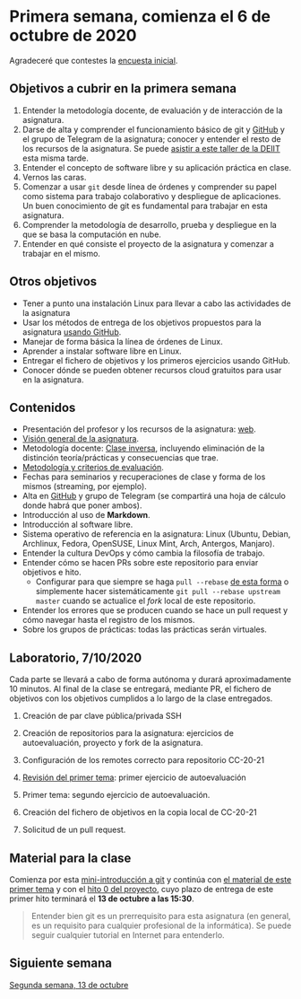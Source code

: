 # Primera semana, comienza el 6 de octubre de 2020

Agradeceré que contestes
la
[encuesta inicial](https://docs.google.com/forms/d/e/1FAIpQLSdzgVdmqF4ONOwBm2bucsyovrBxqvLFpkQM24UnUspiad4ufw/viewform).

## Objetivos a cubrir en la primera semana

1. Entender la metodología docente, de evaluación y de interacción de la asignatura.
2. Darse de alta y comprender el funcionamiento básico
   de git y [GitHub](https://github.com) y el grupo de Telegram de la
   asignatura; conocer y entender el resto de los recursos de la
   asignatura. Se
   puede
   [asistir a este taller de la DEIIT](https://deiit.ugr.es/taller-git-oct-2020/) esta
   misma tarde. 
2. Entender el concepto de software libre y su aplicación práctica en clase.
3. Vernos las caras.
4. Comenzar a usar `git` desde línea de órdenes y comprender su papel como sistema para trabajo colaborativo y despliegue de aplicaciones. Un buen conocimiento de git es fundamental para trabajar en esta asignatura.
5. Comprender la metodología de desarrollo, prueba y despliegue en la que se basa la computación en nube.
6. Entender en qué consiste el proyecto de la asignatura y comenzar a trabajar en el mismo.

## Otros objetivos
* Tener a punto una instalación Linux para llevar a cabo las actividades de la asignatura
* Usar los métodos de entrega de los objetivos propuestos para la asignatura [usando GitHub](../objetivos/README.md). 
* Manejar de forma básica la línea de órdenes de Linux.
* Aprender a instalar software libre en Linux.
* Entregar el fichero de objetivos y los primeros ejercicios usando
  GitHub.
* Conocer dónde se pueden obtener recursos cloud gratuitos para usar
  en la asignatura. 

## Contenidos 

* Presentación del profesor y los recursos de la asignatura: [web](http://jj.github.io/CC).
* [Visión general de la asignatura](http://masteres.ugr.es/ing-informatica/pages/info_academica/guias/guiasdocentes).
* Metodología docente: [Clase inversa](https://es.wikipedia.org/wiki/Aula_invertida), incluyendo eliminación de la distinción teoría/prácticas y consecuencias que trae.
* [Metodología y criterios de evaluación](../Metodología_y_criterios_de_evaluación.md).
* Fechas para seminarios y recuperaciones de clase y forma de los mismos (streaming, por ejemplo).
* Alta en [GitHub](http://github.com) y grupo de Telegram (se compartirá una hoja de cálculo donde habrá que poner ambos).
* Introducción al uso de **Markdown**.
* Introducción al software libre.
* Sistema operativo de referencia en la asignatura: Linux (Ubuntu,
  Debian, Archlinux, Fedora, OpenSUSE, Linux Mint, Arch, Antergos, Manjaro).
* Entender la cultura DevOps y cómo cambia la filosofía de trabajo.
* Entender cómo se hacen PRs sobre este repositorio para enviar
  objetivos e hito.
  * Configurar para que siempre se haga `pull
    --rebase`
    [de esta forma](https://stackoverflow.com/questions/13846300/how-to-make-git-pull-use-rebase-by-default-for-all-my-repositories) o
    simplemente hacer sistemáticamente `git pull --rebase upstream
    master` cuando se actualice el *fork* local de este repositorio.
* Entender los errores que se producen cuando se hace un pull request
  y cómo navegar hasta el registro de los mismos.
* Sobre los grupos de prácticas: todas las prácticas serán virtuales.

## Laboratorio, 7/10/2020

Cada parte se llevará a cabo de forma autónoma y durará
aproximadamente 10 minutos. Al final de la clase se entregará,
mediante PR, el fichero de objetivos con los objetivos cumplidos a lo
largo de la clase entregados.

1. Creación de par clave pública/privada SSH
2. Creación de repositorios para la asignatura: ejercicios de
   autoevaluación, proyecto y fork de la asignatura.
3. Configuración de los remotes correcto para repositorio CC-20-21
4. [Revisión del primer tema](http://jj.github.io/CC/documentos/temas/Arquitecturas_para_la_nube):
   primer ejercicio de autoevaluación
   
5. Primer tema: segundo ejercicio de autoevaluación.
6. Creación del fichero de objetivos en la copia local de CC-20-21
7. Solicitud de un pull request.

## Material para la clase

Comienza por esta
[mini-introducción a git](http://mini-git.github.io/) y continúa con
[el material de este primer tema](http://jj.github.io/CC/documentos/temas/Arquitecturas_para_la_nube)
y con
el
[hito 0 del proyecto](http://jj.github.io/CC/documentos/proyecto/0.Repositorio),
cuyo plazo de entrega de este primer hito terminará el **13 de octubre
a las 15:30**. 

> Entender bien git es un prerrequisito para esta asignatura (en
> general, es un requisito para cualquier profesional de la informática). Se puede seguir cualquier tutorial en Internet para entenderlo.

## Siguiente semana

[Segunda semana, 13 de octubre ](02-semana.md)
